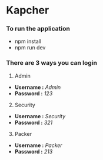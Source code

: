 # Kapcher

### To run the application

- npm install
- npm run dev

### There are 3 ways you can login

1. Admin

- **Username :** _Admin_
- **Password :** _123_

2. Security

- **Username :** _Security_
- **Password :** _321_

3. Packer

- **Username :** _Packer_
- **Password :** _213_
